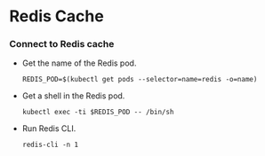 # Redis Cache

### Connect to Redis cache

- Get the name of the Redis pod.

  ```
  REDIS_POD=$(kubectl get pods --selector=name=redis -o=name)
  ```

- Get a shell in the Redis pod.

  ```
  kubectl exec -ti $REDIS_POD -- /bin/sh
  ```

- Run Redis CLI.

  ```
  redis-cli -n 1
  ```
